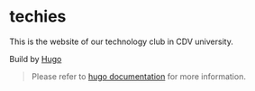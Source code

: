 # techies
This is the website of our technology club in CDV university.

Build by [Hugo](https://github.com/gohugoio/hugo)

> Please refer to [hugo documentation](https://gohugo.io/documentation/) for more information.
